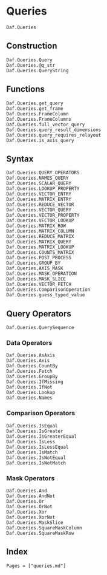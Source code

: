 # Queries

```@docs
Daf.Queries
```

## Construction

```@docs
Daf.Queries.Query
Daf.Queries.@q_str
Daf.Queries.QueryString
```

## Functions

```@docs
Daf.Queries.get_query
Daf.Queries.get_frame
Daf.Queries.FrameColumn
Daf.Queries.FrameColumns
Daf.Queries.full_vector_query
Daf.Queries.query_result_dimensions
Daf.Queries.query_requires_relayout
Daf.Queries.is_axis_query
```

## Syntax

```@docs
Daf.Queries.QUERY_OPERATORS
Daf.Queries.NAMES_QUERY
Daf.Queries.SCALAR_QUERY
Daf.Queries.LOOKUP_PROPERTY
Daf.Queries.VECTOR_ENTRY
Daf.Queries.MATRIX_ENTRY
Daf.Queries.REDUCE_VECTOR
Daf.Queries.VECTOR_QUERY
Daf.Queries.VECTOR_PROPERTY
Daf.Queries.VECTOR_LOOKUP
Daf.Queries.MATRIX_ROW
Daf.Queries.MATRIX_COLUMN
Daf.Queries.REDUCE_MATRIX
Daf.Queries.MATRIX_QUERY
Daf.Queries.MATRIX_LOOKUP
Daf.Queries.COUNTS_MATRIX
Daf.Queries.POST_PROCESS
Daf.Queries.GROUP_BY
Daf.Queries.AXIS_MASK
Daf.Queries.MASK_OPERATION
Daf.Queries.MASK_SLICE
Daf.Queries.VECTOR_FETCH
Daf.Queries.ComparisonOperation
Daf.Queries.guess_typed_value
```

## Query Operators

```@docs
Daf.Queries.QuerySequence
```

### Data Operators

```@docs
Daf.Queries.AsAxis
Daf.Queries.Axis
Daf.Queries.CountBy
Daf.Queries.Fetch
Daf.Queries.GroupBy
Daf.Queries.IfMissing
Daf.Queries.IfNot
Daf.Queries.Lookup
Daf.Queries.Names
```

### Comparison Operators

```@docs
Daf.Queries.IsEqual
Daf.Queries.IsGreater
Daf.Queries.IsGreaterEqual
Daf.Queries.IsLess
Daf.Queries.IsLessEqual
Daf.Queries.IsMatch
Daf.Queries.IsNotEqual
Daf.Queries.IsNotMatch
```

### Mask Operators

```@docs
Daf.Queries.And
Daf.Queries.AndNot
Daf.Queries.Or
Daf.Queries.OrNot
Daf.Queries.Xor
Daf.Queries.XorNot
Daf.Queries.MaskSlice
Daf.Queries.SquareMaskColumn
Daf.Queries.SquareMaskRow
```

## Index

```@index
Pages = ["queries.md"]
```
